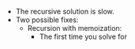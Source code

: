 - The recursive solution is slow.
- Two possible fixes:
	- Recursion with memoization:
		- The first time you solve for